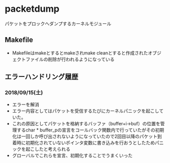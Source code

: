 # packetdump
パケットをプロックへダンプするカーネルモジュール
## Makefile
- Makefileはmakeとするとmakeされmake cleanとすると作成されたオブジェクトファイルの削除が行われるようになっている

## エラーハンドリング履歴
### 2018/09/15(土)
- エラーを解消
 - エラー内容としてはパケットを受信するたびにカーネルパニックを起こしていた。
 - これの原因としてパケットを格納するバッファ（buffer+i->buf）の位置を管理するchar * buffer_pの宣言をコールバック関数内で行っていたがその初期化は一回しか呼び出されないようになっていたので2回目以降のパケット到着時に初期化されていないポインタ変数に書き込みを行おうとしたためパニックを起こしたと考えられる
 - グローバルでこれらを宣言、初期化することでうまくいった
